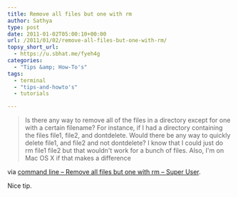 ```yaml
---
title: Remove all files but one with rm
author: Sathya
type: post
date: 2011-01-02T05:00:10+00:00
url: /2011/01/02/remove-all-files-but-one-with-rm/
topsy_short_url:
  - https://u.sbhat.me/fyeh4g
categories:
  - "Tips &amp; How-To's"
tags:
  - terminal
  - "tips-and-howto's"
  - tutorials

---
```

> Is there any way to remove all of the files in a directory except for one with a certain filename? For instance, if I had a directory containing the files file1, file2, and dontdelete. Would there be any way to quickly delete file1, and file2 and not dontdelete? I know that I could just do rm file1 file2 but that wouldn't work for a bunch of files. Also, I'm on Mac OS X if that makes a difference

via [command line &#8211; Remove all files but one with rm &#8211; Super User][1].

Nice tip.

 [1]: https://superuser.com/q/227865/4377
